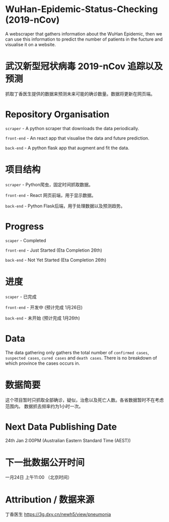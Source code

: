 # WuHan-Epidemic-Status-Checking (2019-nCov)
A webscraper that gathers information about the WuHan Epidemic, then we can use this information to predict the number of patients in the fucture and visualise it on a website.

# 武汉新型冠状病毒 2019-nCov 追踪以及预测
抓取丁香医生提供的数据来预测未来可能的确诊数量。数据将更新在网页端。


# Repository Organisation
`scraper` - A python scraper that downloads the data periodically.

`front-end` - An react app that visualise the data and future prediction.

`back-end` - A python flask app that augment and fit the data.


# 项目结构
`scraper` - Python爬虫，固定时间抓取数据。

`front-end` - React 网页前端，用于显示数据。

`back-end` - Python Flask后端，用于处理数据以及预测趋势。



# Progress
`scaper` - Completed

`front-end` - Just Started (Eta Completion 26th)

`back-end` - Not Yet Started (Eta Completion 26th)


# 进度
`scaper` - 已完成

`front-end` - 开发中 (预计完成 1月26日)

`back-end` - 未开始 (预计完成 1月26th)



# Data
The data gathering only gathers the total number of `confirmed cases`, `suspected cases`, `cured cases` and `death cases`. There is no breakdown of which province the cases occurs in.

# 数据简要
这个项目暂时只抓取全部确诊，疑似，治愈以及死亡人数。各省数据暂时不在考虑范围内。 数据抓去频率约为1小时一次。


# Next Data Publishing Date
24th Jan 2:00PM (Australian Eastern Standard Time (AEST))

# 下一批数据公开时间
一月24日 上午11:00 （北京时间）


# Attribution / 数据来源
丁香医生
https://3g.dxy.cn/newh5/view/pneumonia

